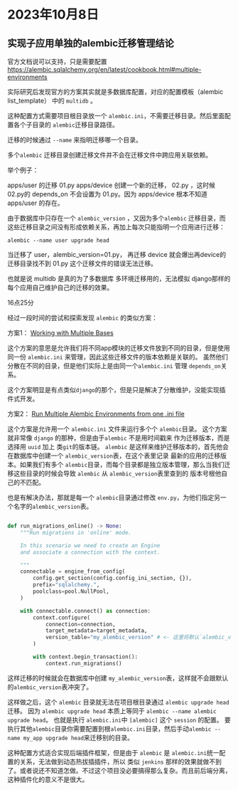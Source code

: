 # 2023年10月8日

## 实现子应用单独的alembic迁移管理结论

官方文档说可以支持，只是需要配置
https://alembic.sqlalchemy.org/en/latest/cookbook.html#multiple-environments

实际研究后发现官方的方案其实就是多数据库配置，对应的配置模板（alembic list_template）
中的 `multidb` 。

这种配置方式需要项目根目录放一个 `alembic.ini`，不需要迁移目录。然后里面配置各个子目录的
`alembic`迁移目录路径。

迁移的时候通过 `--name` 来指明迁移哪一个目录。

多个`alembic` 迁移目录创建迁移文件并不会在迁移文件中跨应用关联依赖。

举个例子：

apps/user 的迁移 01.py
apps/device 创建一个新的迁移， 02.py ，这时候02.py的 depends_on 不会设置为 01.py。因为 apps/device 根本不知道 apps/user 的存在。

由于数据库中只存在一个 `alembic_version` ，又因为多个`alembic` 迁移目录，而这些迁移目录之间没有形成依赖关系，再加上每次只能指明一个应用进行迁移：

```shell
alembic --name user upgrade head
```

当迁移了 user，alembic_version=01.py， 再迁移 device 就会爆出再device的迁移目录找不到 01.py 这个迁移文件的错误无法迁移。

也就是说 multidb 是真的为了多数据库 多环境迁移用的，无法模拟 django那样的每个应用自己维护自己的迁移的效果。


16点25分

经过一段时间的尝试和探索发现 `alembic` 的类似方案：

方案1： [Working with Multiple Bases](https://alembic.sqlalchemy.org/en/latest/branches.html#setting-up-multiple-version-directories)

这个方案的意思是允许我们将不同app模块的迁移文件放到不同的目录，但是使用同一份 `alembic.ini` 来管理，因此这些迁移文件的版本依赖是关联的。
虽然他们分散在不同的目录，但是他们实际上是由同一个`alembic.ini` 管理 `depends_on`关系。

这个方案明显是有点类似`django`的那个，但是只是解决了分散维护，没能实现插件式开发。

方案2： [Run Multiple Alembic Environments from one .ini file](https://alembic.sqlalchemy.org/en/latest/cookbook.html#run-multiple-alembic-environments-from-one-ini-file)

这个方案是允许用一个 `alembic.ini` 文件来运行多个个 `alembic`目录。 这个方案就非常像 `django` 的那种，但是由于`alembic` 不是用时间戳来
作为迁移版本，而是选择用 `uuid` 加上 类`git`的版本链。 `alembic` 是这样来维护迁移版本的，首先他会在数据库中创建一个 `alembic_version`表，在这个表里记录
最新的应用的迁移版本。如果我们有多个 `alembic`目录，而每个目录都是独立版本管理，那么当我们迁移这些目录的时候会导致 `alembic` 从 `alembic_version`表里查到的
版本号根他自己的不匹配。

也是有解决办法，那就是每一个 `alembic`目录通过修改 `env.py`，为他们指定另一个名字的`alembic_version`表。

```python

def run_migrations_online() -> None:
    """Run migrations in 'online' mode.

    In this scenario we need to create an Engine
    and associate a connection with the context.

    """
    connectable = engine_from_config(
        config.get_section(config.config_ini_section, {}),
        prefix="sqlalchemy.",
        poolclass=pool.NullPool,
    )

    with connectable.connect() as connection:
        context.configure(
            connection=connection,
            target_metadata=target_metadata,
            version_table="my_alembic_version" # <- 这里将默认`alembic_version`表明改成你自己的
        )

        with context.begin_transaction():
            context.run_migrations()

```

这样迁移的时候就会在数据库中创建 `my_alembic_version`表，这样就不会跟默认的`alembic_version`表冲突了。

这样做之后，这个 `alembic` 目录就无法在项目根目录通过 `alembic upgrade head` 迁移。
因为 `alembic upgrade head` 本质上等同于 `alembic --name alembic upgrade head`。
也就是执行 `alembic.ini`中 `[alembic]` 这个 `session` 的配置。
要执行其他`alembic`目录你需要配置到根`alembic.ini`目录，然后手动`alembic --name my_app upgrade head`来迁移别的目录。

这种配置方式适合实现后端插件框架，但是由于 `alembic` 是 `alembic.ini`统一配置的关系，无法做到动态热拔插插件，所以
类似 `jenkins` 那样的效果就做不到了。或者说还不知道怎做。不过这个项目没必要搞得那么复杂。而且前后端分离，这种插件化的意义不是很大。
